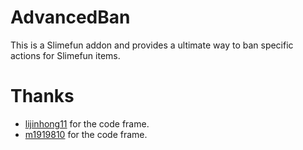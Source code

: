 # AdvancedBan

This is a Slimefun addon and provides a ultimate way to ban specific actions for Slimefun items.

# Thanks

- [lijinhong11](https://github.com/lijinhong11) for the code frame.
- [m1919810](https://github.com/m1919810) for the code frame.
